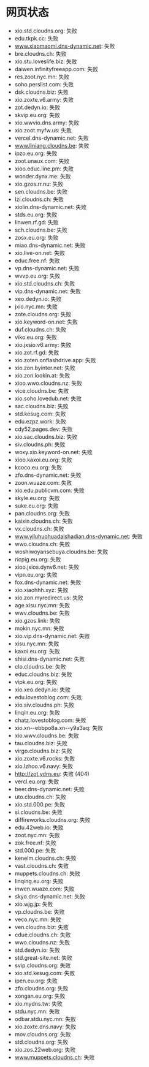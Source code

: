 # 网页状态
- xio.std.cloudns.org: 失败
- edu.tkpk.cc: 失败
- www.xiaomaomi.dns-dynamic.net: 失败
- bre.cloudns.ch: 失败
- xio.stu.loveslife.biz: 失败
- daiwen.infinityfreeapp.com: 失败
- res.zoot.nyc.mn: 失败
- soho.perslist.com: 失败
- dsk.cloudns.biz: 失败
- xio.zoxte.v6.army: 失败
- zot.dedyn.io: 失败
- skvip.eu.org: 失败
- xio.wwvio.dns.army: 失败
- xio.zoot.myfw.us: 失败
- vercel.dns-dynamic.net: 失败
- www.liniang.cloudns.be: 失败
- ipzo.eu.org: 失败
- zoot.unaux.com: 失败
- xioo.educ.line.pm: 失败
- wonder.dynx.me: 失败
- xio.gzos.rr.nu: 失败
- sen.cloudns.be: 失败
- lzi.cloudns.ch: 失败
- xiolin.dns-dynamic.net: 失败
- stds.eu.org: 失败
- linwen.rf.gd: 失败
- sch.cloudns.be: 失败
- zosx.eu.org: 失败
- miao.dns-dynamic.net: 失败
- xio.live-on.net: 失败
- educ.free.nf: 失败
- vp.dns-dynamic.net: 失败
- wvvp.eu.org: 失败
- xio.std.cloudns.ch: 失败
- vip.dns-dynamic.net: 失败
- xeo.dedyn.io: 失败
- jxio.nyc.mn: 失败
- zote.cloudns.org: 失败
- xio.keyword-on.net: 失败
- duf.cloudns.ch: 失败
- viko.eu.org: 失败
- xio.jxsio.v6.army: 失败
- xio.zot.rf.gd: 失败
- xio.zoten.onflashdrive.app: 失败
- xio.zon.byinter.net: 失败
- xio.zon.lookin.at: 失败
- xioo.wwo.cloudns.nz: 失败
- vice.cloudns.be: 失败
- xio.soho.lovedub.net: 失败
- sac.cloudns.biz: 失败
- std.kesug.com: 失败
- edu.ezpz.work: 失败
- cdy52.pages.dev: 失败
- xio.sac.cloudns.biz: 失败
- siv.cloudns.ph: 失败
- woxy.xio.keyword-on.net: 失败
- xioo.kaxoi.eu.org: 失败
- kcoco.eu.org: 失败
- zfo.dns-dynamic.net: 失败
- zoon.wuaze.com: 失败
- xio.edu.publicvm.com: 失败
- skyle.eu.org: 失败
- suke.eu.org: 失败
- pan.cloudns.org: 失败
- kaixin.cloudns.ch: 失败
- vx.cloudns.ch: 失败
- www.yiluhuohuadaishadian.dns-dynamic.net: 失败
- wwo.cloudns.ch: 失败
- woshiwoyansebuya.cloudns.be: 失败
- ricpig.eu.org: 失败
- xioo.jxios.dynv6.net: 失败
- vipn.eu.org: 失败
- fox.dns-dynamic.net: 失败
- xio.xiaohhh.xyz: 失败
- xio.zon.myredirect.us: 失败
- age.xisu.nyc.mn: 失败
- wwv.cloudns.be: 失败
- xio.gzos.link: 失败
- mokin.nyc.mn: 失败
- xio.vip.dns-dynamic.net: 失败
- xisu.nyc.mn: 失败
- kaxoi.eu.org: 失败
- shisi.dns-dynamic.net: 失败
- clo.cloudns.be: 失败
- educ.cloudns.biz: 失败
- vipk.eu.org: 失败
- xio.xeo.dedyn.io: 失败
- edu.lovestoblog.com: 失败
- xio.siv.cloudns.ph: 失败
- linqin.eu.org: 失败
- chatz.lovestoblog.com: 失败
- xio.xn--ebbpo8a.xn--y9a3aq: 失败
- xio.wwv.cloudns.be: 失败
- tau.cloudns.biz: 失败
- virgo.cloudns.biz: 失败
- xio.zoxte.v6.rocks: 失败
- xio.lzhoo.v6.navy: 失败
- http://zot.ydns.eu: 失败 (404)
- vercl.eu.org: 失败
- beer.dns-dynamic.net: 失败
- uto.cloudns.ch: 失败
- xio.std.000.pe: 失败
- si.cloudns.be: 失败
- diffireworks.cloudns.org: 失败
- edu.42web.io: 失败
- zoot.nyc.mn: 失败
- zok.free.nf: 失败
- std.000.pe: 失败
- kenelm.cloudns.ch: 失败
- vast.cloudns.ch: 失败
- muppets.cloudns.ch: 失败
- linqing.eu.org: 失败
- inwen.wuaze.com: 失败
- skyo.dns-dynamic.net: 失败
- xio.wjg.jp: 失败
- vp.cloudns.be: 失败
- veco.nyc.mn: 失败
- ven.cloudns.biz: 失败
- cdue.cloudns.ch: 失败
- wwo.cloudns.nz: 失败
- std.dedyn.io: 失败
- std.great-site.net: 失败
- svip.cloudns.org: 失败
- xio.std.kesug.com: 失败
- ipen.eu.org: 失败
- zfo.cloudns.org: 失败
- xongan.eu.org: 失败
- xio.mydns.tw: 失败
- stdu.nyc.mn: 失败
- odbar.stdu.nyc.mn: 失败
- xio.zoxte.dns.navy: 失败
- mov.cloudns.org: 失败
- std.cloudns.org: 失败
- xio.zos.22web.org: 失败
- www.muppets.cloudns.ch: 失败
